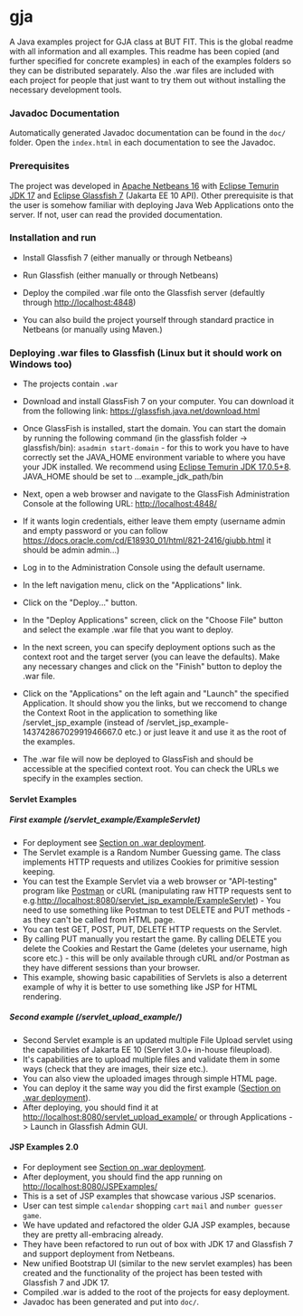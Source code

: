 # gja

A Java examples project for GJA class at BUT FIT.
This is the global readme with all information and all examples. 
This readme has been copied (and further specified for concrete examples) in each of the examples folders so they can be distributed separately.
Also the .war files are included with each project for people that just want to try them out without installing the necessary development tools.

### Javadoc Documentation

Automatically generated Javadoc documentation can be found in the `doc/` folder. Open the `index.html` in each documentation to see the Javadoc.

### Prerequisites

 The project was developed in [Apache Netbeans 16](https://netbeans.apache.org/download/index.html) with [Eclipse Temurin JDK 17](https://adoptium.net/temurin/releases/?version=17) and [Eclipse Glassfish 7](https://projects.eclipse.org/projects/ee4j.glassfish/releases/7.0.0) (Jakarta EE 10 API). Other prerequisite is that the user is somehow familiar with deploying Java Web Applications onto the server. If not, user can read
 the provided documentation.

### Installation and run

- Install Glassfish 7 (either manually or through Netbeans)
- Run Glassfish (either manually or through Netbeans)
- Deploy the compiled .war file onto the Glassfish server (defaultly through [http://localhost:4848](http://localhost:4848))

- You can also build the project yourself through standard practice in Netbeans (or manually using Maven.)

### Deploying .war files to Glassfish (Linux but it should work on Windows too)

- The projects contain `.war` 

- Download and install GlassFish 7 on your computer. You can download it from the following link:
    <https://glassfish.java.net/download.html>

- Once GlassFish is installed, start the domain. You can start the domain by running the following command (in the glassfish folder -> glassfish/bin):
    `asadmin start-domain` - for this to work you have to have correctly set the JAVA_HOME environment variable to where you have your JDK installed.
    We recommend using [Eclipse Temurin JDK 17.0.5+8](https://adoptium.net/temurin/releases/?version=17). JAVA_HOME should be set to ...example_jdk_path/bin

- Next, open a web browser and navigate to the GlassFish Administration Console at the following URL:
    <http://localhost:4848/>

- If it wants login credentials, either leave them empty (username admin and empty password or you can follow <https://docs.oracle.com/cd/E18930_01/html/821-2416/giubb.html> it should be admin admin...)

- Log in to the Administration Console using the default username.

- In the left navigation menu, click on the "Applications" link.

- Click on the "Deploy..." button.

- In the "Deploy Applications" screen, click on the "Choose File" button and select the example .war file that you want to deploy.

- In the next screen, you can specify deployment options such as the context root and the target server (you can leave the defaults). Make any necessary changes and click on the "Finish" button to deploy the .war file.

- Click on the "Applications" on the left again and "Launch" the specified Application. It should show you the links, but we reccomend to change the Context Root in the application to something like /servlet_jsp_example (instead of /servlet_jsp_example-14374286702991946667.0 etc.) or just leave it and use it as the root of the examples.

- The .war file will now be deployed to GlassFish and should be accessible at the specified context root. You can check the URLs we specify in the examples section.

<div style="page-break-after: always"></div>

#### Servlet Examples

##### First example (/servlet_example/ExampleServlet)

- For deployment see [Section on .war deployment](#deploying-war-files-to-glassfish-linux-but-it-should-work-on-windows-too).
- The Servlet example is a Random Number Guessing game. The class implements HTTP requests and utilizes Cookies for primitive session keeping.
- You can test the Example Servlet via  a web browser or "API-testing" program like [Postman](https://www.postman.com/) or cURL (manipulating raw HTTP requests sent to e.g.<http://localhost:8080/servlet_jsp_example/ExampleServlet>) - You need to use something like Postman to test DELETE and PUT methods - as they can't be called from HTML page.
- You can test GET, POST, PUT, DELETE  HTTP requests on the Servlet.
- By calling PUT manually you restart the game. By calling DELETE you delete the Cookies and Restart the Game (deletes your username, high score etc.) - this will be only available through cURL and/or Postman as they have different sessions than your browser.
- This example, showing basic capabilities of Servlets is also a deterrent example of why it is better to use something like JSP for HTML rendering.

##### Second example (/servlet_upload_example/)

- Second Servlet example is an updated multiple File Upload servlet using the capabilities of Jakarta EE 10 (Servlet 3.0+ in-house fileupload).
- It's capabilities are to upload multiple files and validate them in some ways (check that they are images, their size etc.).
- You can also view the uploaded images through simple HTML page.
- You can deploy it the same way you did the first example ([Section on .war deployment](#deploying-war-files-to-glassfish-linux-but-it-should-work-on-windows-too)).
- After deploying, you should find it at <http://localhost:8080/servlet_upload_example/> or through Applications -> Launch in Glassfish Admin GUI.

#### JSP Examples 2.0

- For deployment see [Section on .war deployment](#deploying-war-files-to-glassfish-linux-but-it-should-work-on-windows-too).
- After deployment, you should find the app running on <http://localhost:8080/JSPExamples/>
- This is a set of JSP examples that showcase various JSP scenarios.
- User can test simple `calendar` shopping `cart` `mail` and `number guesser game`.
- We have updated and refactored the older GJA JSP examples, because they are pretty all-embracing already.
- They have been refactored to run out of box with JDK 17 and Glassfish 7 and support deployment from Netbeans.
- New unified Bootstrap UI (similar to the new servlet examples) has been created and the functionality of the project has been tested with Glassfish 7 and JDK 17.
- Compiled .war is added to the root of the projects for easy deployment.
- Javadoc has been generated and put into `doc/`.
